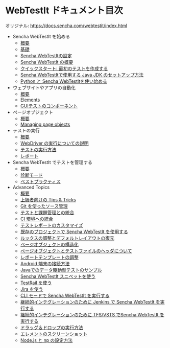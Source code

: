 WebTestIt ドキュメント目次
=======================

オリジナル: https://docs.sencha.com/webtestit/index.html

- Sencha WebTestIt を始める
    - [概要](./GettingStarted/Introduction.md)
    - [基礎](./GettingStarted/Fundamentals.md)
    - [Sencha WebTestItの設定](./GettingStarted/SettingUpSenchaWebTestIt.md)
    - [Sencha WebTestIt の概要](./GettingStarted/SenchaWebTestItOverview.md)
    - [クイックスタート: 最初のテストを作成する](./GettingStarted/QuickStart.md)
    - [Sencha WebTestItで使用する Java JDK のセットアップ方法](./GettingStarted/HowToSetupTheJavaJDKForUseWithSenchaWebTestIt.md)
    - [Python と Sencha WebTestItを使い始める](./GettingStarted/GettingStartedWithPythonAndSenchaWebTestIt.md)
- ウェブサイトやアプリの自動化 
    - [概要](./Automation/Introduction.md)
    - [Elements](./Automation/Elements.md)
    - [GUIテストのコンポーネント](./Automation/Components.md)
- ページオブジェクト
    - [概要](./PageObjects/Introduction.md)
    - [Managing page objects](./PageObjects/ManagingPageObjects.md)
- テストの実行
    - [概要](./RunningTests/Introduction.md)
    - [WebDriver の実行についての説明](./RunningTests/WebdriverExecution.md)
    - [テストの実行方法](./RunningTests/HowTo.md)
    - [レポート](./RunningTests/Reporting.md)
- Sencha WebTestIt でテストを管理する
    - [概要](./Maintenance/Introduction.md)
    - [診断モード](./Maintenance/DiagnosticMode.md)
    - [ベストプラクティス](./Maintenance/BestPractices.md)
- Advanced Topics
    - [概要](./AdvancedTopics/Introduction.md)
    - [上級者向けの Tips \& Tricks](./AdvancedTopics/SenchaWebtestitAdvancedTipsTricks.md)
    - [Git を使ったソース管理](./AdvancedTopics/SourceControlWithGit.md)
    - [テストと課題管理との統合](./AdvancedTopics/IntegratingWithTestAndIssueManagement.md)
    - [CI 環境への統合]()
    - [テストレポートのカスタマイズ]()
    - [既存のプロジェクトで Sencha WebTestIt を使用する]()
    - [ルックスの調整とデフォルトレイアウトの復元](./AdvancedTopics/AdjustingTheLooksAndRestoringTheDefaultLayout.md)
    - [ページオブジェクトの構造化](./AdvancedTopics/StructuringYourPageObjects.md)
    - [ページオブジェクトとテストファイルのヘッダについて]()
    - [レポートテンプレートの調整](./AdvancedTopics/AdjustingTheReportTemplate.md)
    - [Android 端末の接続方法](./AdvancedTopics/HowToConnectAnAndroidDevice.md)
    - [Javaでのデータ駆動型テストのサンプル](./AdvancedTopics/DataDrivenTestingInJavaSample.md)
    - [Sencha WebTestIt スニペットを使う]()
    - [TestRail を使う]()
    - [Jira を使う](./AdvancedTopics/GettingStartedWithJira.md)
    - [CLI モードで Sencha WebTestIt を実行する](./AdvancedTopics/RunningSenchaWebtestitInCliMode.md)
    - [継続的インテグレーションのために Jenkins で Sencha WebTestIt を実行する]()
    - [継続的インテグレーションのために TFS/VSTS でSencha WebTestIt を実行する]()
    - [ドラッグ＆ドロップの実行方法]()
    - [エレメントのスクリーンショット]()
    - [Node.js と np の設定方法]()
